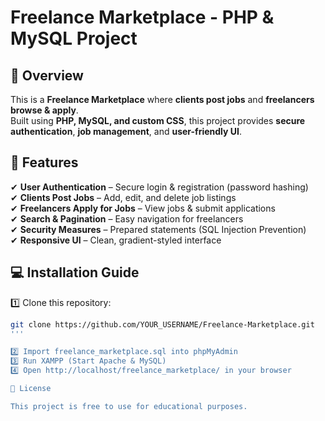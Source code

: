 # Freelance Marketplace - PHP & MySQL Project

## 🌟 Overview
This is a **Freelance Marketplace** where **clients post jobs** and **freelancers browse & apply**.  
Built using **PHP, MySQL, and custom CSS**, this project provides **secure authentication**, **job management**, and **user-friendly UI**.  

## 📌 Features
✔ **User Authentication** – Secure login & registration (password hashing)  
✔ **Clients Post Jobs** – Add, edit, and delete job listings  
✔ **Freelancers Apply for Jobs** – View jobs & submit applications  
✔ **Search & Pagination** – Easy navigation for freelancers  
✔ **Security Measures** – Prepared statements (SQL Injection Prevention)  
✔ **Responsive UI** – Clean, gradient-styled interface  

## 💻 Installation Guide
1️⃣ Clone this repository:  
```bash
git clone https://github.com/YOUR_USERNAME/Freelance-Marketplace.git 
'''

2️⃣ Import freelance_marketplace.sql into phpMyAdmin
3️⃣ Run XAMPP (Start Apache & MySQL)
4️⃣ Open http://localhost/freelance_marketplace/ in your browser

📜 License

This project is free to use for educational purposes.